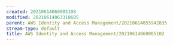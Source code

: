 ```yaml
---
created: 20210614060005108
modified: 20210614063318605
parent: AWS Identity and Access Management/20210614055942835
stream-type: default
title: AWS Identity and Access Management/20210614060005102
---
```

